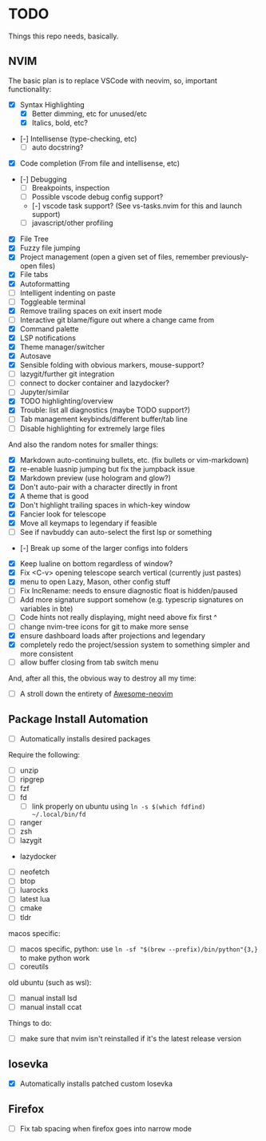 # TODO

Things this repo needs, basically.

## NVIM

The basic plan is to replace VSCode with neovim, so, important functionality:

- [x] Syntax Highlighting
  - [x] Better dimming, etc for unused/etc
  - [x] Italics, bold, etc?
- [-] Intellisense (type-checking, etc)
  - [ ] auto docstring?
- [x] Code completion (From file and intellisense, etc)
- [-] Debugging
  - [ ] Breakpoints, inspection
  - [ ] Possible vscode debug config support?
  - [-] vscode task support? (See vs-tasks.nvim for this and launch support)
  - [ ] javascript/other profiling
- [x] File Tree
- [x] Fuzzy file jumping
- [x] Project management (open a given set of files, remember previously-open files)
- [x] File tabs
- [x] Autoformatting
- [ ] Intelligent indenting on paste
- [ ] Toggleable terminal
- [x] Remove trailing spaces on exit insert mode
- [ ] Interactive git blame/figure out where a change came from
- [x] Command palette
- [x] LSP notifications
- [x] Theme manager/switcher
- [x] Autosave
- [x] Sensible folding with obvious markers, mouse-support?
- [ ] lazygit/further git integration
- [ ] connect to docker container and lazydocker?
- [ ] Jupyter/similar
- [x] TODO highlighting/overview
- [x] Trouble: list all diagnostics (maybe TODO support?)
- [ ] Tab management keybinds/different buffer/tab line
- [ ] Disable highlighting for extremely large files

And also the random notes for smaller things:

- [x] Markdown auto-continuing bullets, etc. (fix bullets or vim-markdown)
- [x] re-enable luasnip jumping but fix the jumpback issue
- [x] Markdown preview (use hologram and glow?)
- [x] Don't auto-pair with a character directly in front
- [x] A theme that is good
- [x] Don't highlight trailing spaces in which-key window
- [x] Fancier look for telescope
- [x] Move all keymaps to legendary if feasible
- [ ] See if navbuddy can auto-select the first lsp or something
- [-] Break up some of the larger configs into folders
- [x] Keep lualine on bottom regardless of window?
- [x] Fix \<C-v\> opening telescope search vertical (currently just pastes)
- [x] menu to open Lazy, Mason, other config stuff
- [ ] Fix IncRename: needs to ensure diagnostic float is hidden/paused
- [ ] Add more signature support somehow (e.g. typescrip signatures on variables in bte)
- [ ] Code hints not really displaying, might need above fix first ^
- [ ] change nvim-tree icons for git to make more sense
- [x] ensure dashboard loads after projections and legendary
- [x] completely redo the project/session system to something simpler and more consistent
- [ ] allow buffer closing from tab switch menu

And, after all this, the obvious way to destroy all my time:

- [ ] A stroll down the entirety of [Awesome-neovim](https://github.com/rockerBOO/awesome-neovim)

## Package Install Automation

- [ ] Automatically installs desired packages

Require the following:

- [ ] unzip
- [ ] ripgrep
- [ ] fzf
- [ ] fd
  - [ ] link properly on ubuntu using `ln -s $(which fdfind) ~/.local/bin/fd`
- [ ] ranger
- [ ] zsh
- [ ] lazygit
- lazydocker
- [ ] neofetch
- [ ] btop
- [ ] luarocks
- [ ] latest lua
- [ ] cmake
- [ ] tldr

macos specific:

- [ ] macos specific, python: use `ln -sf "$(brew --prefix)/bin/python"{3,}` to make python work
- [ ] coreutils

old ubuntu (such as wsl):

- [ ] manual install lsd
- [ ] manual install ccat

Things to do:

- [ ] make sure that nvim isn't reinstalled if it's the latest release version

## Iosevka

- [x] Automatically installs patched custom Iosevka

## Firefox

- [ ] Fix tab spacing when firefox goes into narrow mode
